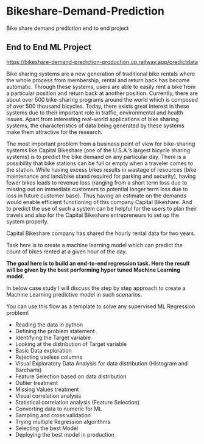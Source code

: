# Bikeshare-Demand-Prediction
Bike share demand prediction end to end project
## End to End ML Project

https://bikeshare-demand-prediction-production.up.railway.app/predictdata

Bike sharing systems are a new generation of traditional bike rentals where the whole process from membership, rental and return back has become automatic. Through these systems, users are able to easily rent a bike from a particular position and return back at another position. Currently, there are about over 500 bike-sharing programs around the world which is composed of over 500 thousand bicycles. Today, there exists great interest in these systems due to their important role in traffic, environmental and health issues. Apart from interesting real-world applications of bike sharing systems, the characteristics of data being generated by these systems make them attractive for the research. 

The most important problem from a business point of view for bike-sharing systems like Capital Bikeshare (one of the U.S.A.’s largest bicycle sharing systems) is to predict the bike demand on any particular day. There is a possibility that bike stations can be full or empty when a traveler comes to the station. While having excess bikes results in wastage of resources (bike maintenance and land/bike stand required for parking and security), having fewer bikes leads to revenue loss (ranging from a short term loss due to missing out on immediate customers to potential longer term loss due to loss in future customer base). Thus having an estimate on the demands would enable efficient functioning of this company Capital Bikeshare. And  to predict the use of such a system can be helpful for the users to plan their travels and also for the Capital Bikeshare entrepreneurs to set up the system properly.

Capital Bikeshare company has shared the hourly rental data for  two years.

Task here is to create a machine learning model which can predict the count of bikes rented at a given hour of the day.

**The goal here is to build an end-to-end regression task. Here the result will be given by the best performing hyper tuned Machine Learning model.**

In below case study I will discuss the step by step approach to create a Machine Learning predictive model in such scenarios.

You can use this flow as a template to solve any supervised ML Regression problem!

* Reading the data in python
* Defining the problem statement
* Identifying the Target variable
* Looking at the distribution of Target variable
* Basic Data exploration
* Rejecting useless columns
* Visual Exploratory Data Analysis for data distribution (Histogram and Barcharts)
* Feature Selection based on data distribution
* Outlier treatment
* Missing Values treatment
* Visual correlation analysis
* Statistical correlation analysis (Feature Selection)
* Converting data to numeric for ML
* Sampling and cross validation
* Trying multiple Regression algorithms
* Selecting the best Model
* Deploying the best model in production

